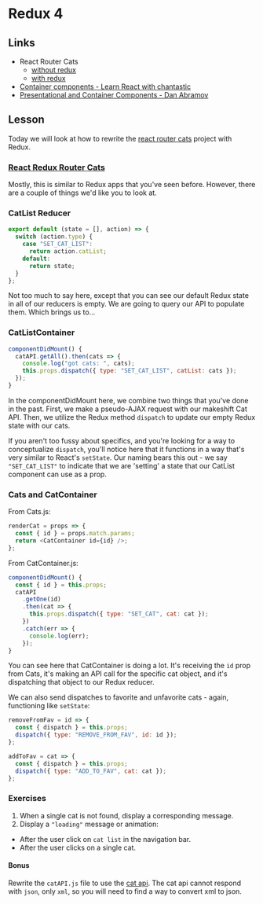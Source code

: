 # Redux 4

## Links

* React Router Cats
  * [without redux](https://codesandbox.io/s/o75qzy25r6)
  * [with redux](https://codesandbox.io/s/w607v68qzl)
* [Container components - Learn React with chantastic](https://medium.com/@learnreact/container-components-c0e67432e005)
* [Presentational and Container Components - Dan Abramov](https://medium.com/@dan_abramov/smart-and-dumb-components-7ca2f9a7c7d0)

## Lesson

Today we will look at how to rewrite the [react router cats](https://codesandbox.io/s/o75qzy25r6) project with Redux.

### [React Redux Router Cats](https://codesandbox.io/s/w607v68qzl)

Mostly, this is similar to Redux apps that you've seen before. However, there are a couple of things we'd like you to look at.

### CatList Reducer

```js
export default (state = [], action) => {
  switch (action.type) {
    case "SET_CAT_LIST":
      return action.catList;
    default:
      return state;
  }
};
```

Not too much to say here, except that you can see our default Redux state in all of our reducers is empty. We are going to query our API to populate them. Which brings us to...

### CatListContainer

```js
componentDidMount() {
  catAPI.getAll().then(cats => {
    console.log("got cats: ", cats);
    this.props.dispatch({ type: "SET_CAT_LIST", catList: cats });
  });
}
```

In the componentDidMount here, we combine two things that you've done in the past. First, we make a pseudo-AJAX request with our makeshift Cat API. Then, we utilize the Redux method `dispatch` to update our empty Redux state with our cats.

If you aren't too fussy about specifics, and you're looking for a way to conceptualize `dispatch`, you'll notice here that it functions in a way that's very similar to React's `setState`. Our naming bears this out - we say `"SET_CAT_LIST"` to indicate that we are 'setting' a state that our CatList component can use as a prop.

### Cats and CatContainer

From Cats.js:

```js
renderCat = props => {
  const { id } = props.match.params;
  return <CatContainer id={id} />;
};
```

From CatContainer.js:

```js
componentDidMount() {
  const { id } = this.props;
  catAPI
    .getOne(id)
    .then(cat => {
      this.props.dispatch({ type: "SET_CAT", cat: cat });
    })
    .catch(err => {
      console.log(err);
    });
}
```

You can see here that CatContainer is doing a lot. It's receiving the `id` prop from Cats, it's making an API call for the specific cat object, and it's dispatching that object to our Redux reducer.

We can also send dispatches to favorite and unfavorite cats - again, functioning like `setState`:

```js
removeFromFav = id => {
  const { dispatch } = this.props;
  dispatch({ type: "REMOVE_FROM_FAV", id: id });
};

addToFav = cat => {
  const { dispatch } = this.props;
  dispatch({ type: "ADD_TO_FAV", cat: cat });
};
```

### Exercises

1. When a single cat is not found, display a corresponding message.
2. Display a `"loading"` message or animation:

* After the user click on `cat list` in the navigation bar.
* After the user clicks on a single cat.

#### Bonus

Rewrite the `catAPI.js` file to use the [cat api](http://thecatapi.com/docs.html). The cat api cannot respond with `json`, only `xml`, so you will need to find a way to convert xml to json.
